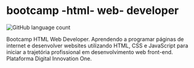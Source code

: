 # bootcamp -html- web- developer 
![GitHub language count](https://img.shields.io/github/languages/count/alanadias/bootcamp--html--web--developer)

Bootcamp HTML Web Developer.  Aprendendo a programar páginas de internet e desenvolver websites utilizando HTML, CSS e JavaScript para iniciar a trajetória profissional em desenvolvimento web front-end.  Plataforma Digital Innovation One.
